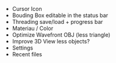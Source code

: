 - Cursor Icon
- Bouding Box editable in the status bar
- Threading save/load + progress bar
- Materiau / Color
- Optimize Wavefront OBJ (less triangle)
- Improve 3D View less objects?
- Settings
- Recent files
